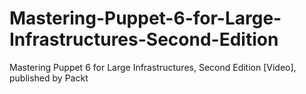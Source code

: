 # Mastering-Puppet-6-for-Large-Infrastructures-Second-Edition
Mastering Puppet 6 for Large Infrastructures, Second Edition [Video], published by Packt
